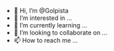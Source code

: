 - 👋 Hi, I’m @Golpista
- 👀 I’m interested in ...
- 🌱 I’m currently learning ...
- 💞️ I’m looking to collaborate on ...
- 📫 How to reach me ...

<!---
Golpista/Golpista is a ✨ special ✨ repository because its `README.md` (this file) appears on your GitHub profile.
You can click the Preview link to take a look at your changes.
--->

